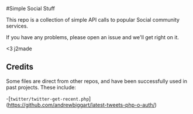 #Simple Social Stuff

This repo is a collection of simple API calls to popular Social community services.

If you have any problems, please open an issue and we'll get right on it.

<3
j2made

## Credits

Some files are direct from other repos, and have been successfully used in past projects. These include:

-[`twitter/twitter-get-recent.php`] (https://github.com/andrewbiggart/latest-tweets-php-o-auth/)

